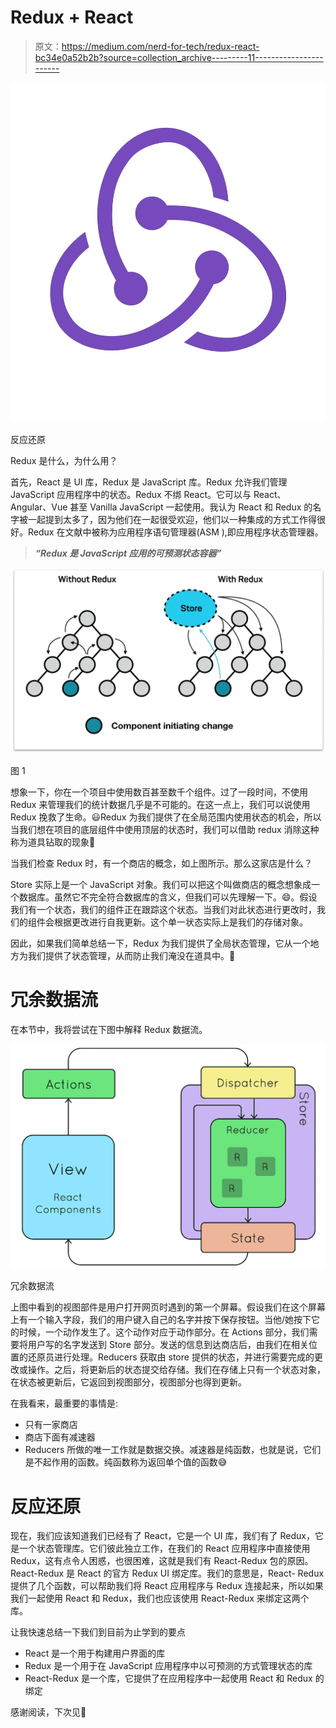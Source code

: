 # Redux + React

> 原文：<https://medium.com/nerd-for-tech/redux-react-bc34e0a52b2b?source=collection_archive---------11----------------------->

![](img/1eb19e993c2b1e62dc184df6633406c8.png)

反应还原

Redux 是什么，为什么用？

首先，React 是 UI 库，Redux 是 JavaScript 库。Redux 允许我们管理 JavaScript 应用程序中的状态。Redux 不绑 React。它可以与 React、Angular、Vue 甚至 Vanilla JavaScript 一起使用。我认为 React 和 Redux 的名字被一起提到太多了，因为他们在一起很受欢迎，他们以一种集成的方式工作得很好。Redux 在文献中被称为应用程序语句管理器(ASM ),即应用程序状态管理器。

> ***“Redux 是 JavaScript 应用的可预测状态容器”***

![](img/35a9c0667322df82116d16aa95c50976.png)

图 1

想象一下，你在一个项目中使用数百甚至数千个组件。过了一段时间，不使用 Redux 来管理我们的统计数据几乎是不可能的。在这一点上，我们可以说使用 Redux 挽救了生命。😃Redux 为我们提供了在全局范围内使用状态的机会，所以当我们想在项目的底层组件中使用顶层的状态时，我们可以借助 redux 消除这种称为道具钻取的现象🚀

当我们检查 Redux 时，有一个商店的概念，如上图所示。那么这家店是什么？

Store 实际上是一个 JavaScript 对象。我们可以把这个叫做商店的概念想象成一个数据库。虽然它不完全符合数据库的含义，但我们可以先理解一下。😄。假设我们有一个状态，我们的组件正在跟踪这个状态。当我们对此状态进行更改时，我们的组件会根据更改进行自我更新。这个单一状态实际上是我们的存储对象。

因此，如果我们简单总结一下，Redux 为我们提供了全局状态管理，它从一个地方为我们提供了状态管理，从而防止我们淹没在道具中。🚣

# 冗余数据流

在本节中，我将尝试在下图中解释 Redux 数据流。

![](img/b638ee0b7cf6a03203310ac5b2363845.png)

冗余数据流

上图中看到的视图部件是用户打开网页时遇到的第一个屏幕。假设我们在这个屏幕上有一个输入字段，我们的用户键入自己的名字并按下保存按钮。当他/她按下它的时候，一个动作发生了。这个动作对应于动作部分。在 Actions 部分，我们需要将用户写的名字发送到 Store 部分。发送的信息到达商店后，由我们在相关位置的还原员进行处理。Reducers 获取由 store 提供的状态，并进行需要完成的更改或操作。之后，将更新后的状态提交给存储。我们在存储上只有一个状态对象，在状态被更新后，它返回到视图部分，视图部分也得到更新。

在我看来，最重要的事情是:

*   只有一家商店
*   商店下面有减速器
*   Reducers 所做的唯一工作就是数据交换。减速器是纯函数，也就是说，它们是不起作用的函数。纯函数称为返回单个值的函数😅

# 反应还原

现在，我们应该知道我们已经有了 React，它是一个 UI 库，我们有了 Redux，它是一个状态管理库。它们彼此独立工作，在我们的 React 应用程序中直接使用 Redux，这有点令人困惑，也很困难，这就是我们有 React-Redux 包的原因。React-Redux 是 React 的官方 Redux UI 绑定库。我们的意思是，React- Redux 提供了几个函数，可以帮助我们将 React 应用程序与 Redux 连接起来，所以如果我们一起使用 React 和 Redux，我们也应该使用 React-Redux 来绑定这两个库。

让我快速总结一下我们到目前为止学到的要点

*   React 是一个用于构建用户界面的库
*   Redux 是一个用于在 JavaScript 应用程序中以可预测的方式管理状态的库
*   React-Redux 是一个库，它提供了在应用程序中一起使用 React 和 Redux 的绑定

感谢阅读，下次见👋